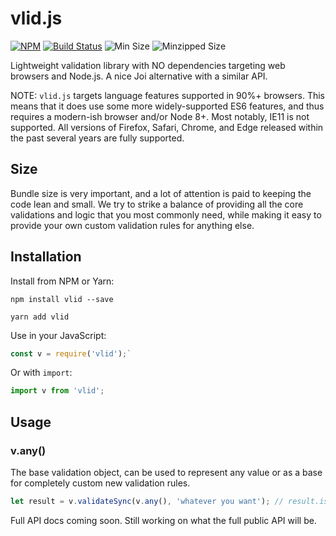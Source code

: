 # vlid.js

[![NPM](https://nodei.co/npm/vlid.png)](https://nodei.co/npm/vlid/)
[![Build
Status](https://travis-ci.org/vlucas/vlid.png?branch=master)](https://travis-ci.org/vlucas/vlid)
![Min Size](https://badgen.net/bundlephobia/min/vlid)
![Minzipped Size](https://badgen.net/bundlephobia/minzip/vlid)

Lightweight validation library with NO dependencies targeting web browsers and Node.js. A nice Joi alternative
with a similar API.

NOTE: `vlid.js` targets language features supported in 90%+ browsers. This means that it does use some more
widely-supported ES6 features, and thus requires a modern-ish browser and/or Node 8+. Most notably, IE11 is
not supported. All versions of Firefox, Safari, Chrome, and Edge released within the past several years are
fully supported.

## Size

Bundle size is very important, and a lot of attention is paid to keeping the code lean and small. We try to
strike a balance of providing all the core validations and logic that you most commonly need, while making it
easy to provide your own custom validation rules for anything else.

## Installation

Install from NPM or Yarn:

```shell
npm install vlid --save
```
```shell
yarn add vlid
```

Use in your JavaScript:

```javascript
const v = require('vlid');`
```

Or with `import`:

```javascript
import v from 'vlid';
```

## Usage

### v.any()

The base validation object, can be used to represent any value or as a base for completely custom new
validation rules.

```javascript
let result = v.validateSync(v.any(), 'whatever you want'); // result.isValid = true
```

Full API docs coming soon. Still working on what the full public API will be.
